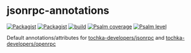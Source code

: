 # jsonrpc-annotations
[![Packagist](https://img.shields.io/packagist/v/tochka-developers/jsonrpc-annotations.svg)](https://packagist.org/packages/tochka-developers/jsonrpc-annotations)
[![Packagist](https://img.shields.io/packagist/dt/tochka-developers/jsonrpc-annotations.svg)](https://packagist.org/packages/tochka-developers/jsonrpc-annotations)
[![build](https://github.com/tochka-developers/jsonrpc-annotations/actions/workflows/main.yml/badge.svg)](https://github.com/tochka-developers/jsonrpc-annotations/actions/workflows/main.yml)
[![Psalm coverage](https://shepherd.dev/github/tochka-developers/jsonrpc-annotations/coverage.svg)](https://shepherd.dev/github/tochka-developers/jsonrpc-annotations)
[![Psalm level](https://shepherd.dev/github/tochka-developers/jsonrpc-annotations/level.svg)](https://psalm.dev)

Default annotations/attributes for 
[tochka-developers/jsonrpc](https://github.com/tochka-developers/jsonrpc) and 
[tochka-developers/openrpc](https://github.com/tochka-developers/openrpc)
